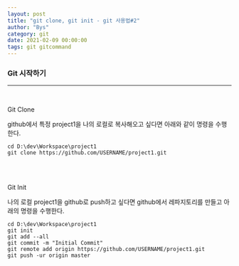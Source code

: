 ```yaml
---
layout: post
title: "git clone, git init - git 사용법#2"
author: "Bys"
category: git
date: 2021-02-09 00:00:00
tags: git gitcommand
---
```



### Git 시작하기
---
<br>

Git Clone

github에서 특정 project1을 나의 로컬로 복사해오고 싶다면 아래와 같이 명령을 수행한다.

```
cd D:\dev\Workspace\project1 
git clone https://github.com/USERNAME/project1.git
```
<br><br>



Git Init

나의 로컬 project1을 github로 push하고 싶다면 github에서 레파지토리를 만들고 아래의 명령을 수행한다.

```
cd D:\dev\Workspace\project1
git init
git add --all
git commit -m "Initial Commit" 
git remote add origin https://github.com/USERNAME/project1.git 
git push -ur origin master 
```
<br><br>


 
